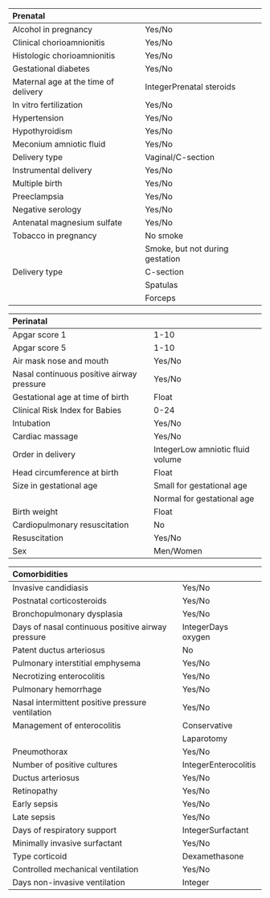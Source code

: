 |Prenatal| |
|:----|:----|
|Alcohol in pregnancy|Yes/No|
|Clinical chorioamnionitis |Yes/No|
|Histologic chorioamnionitis|Yes/No|
|Gestational diabetes|Yes/No|
|Maternal age at the time of delivery|IntegerPrenatal steroids|Nº dosis: 1/2/3|
|In vitro fertilization |Yes/No|
|Hypertension|Yes/No|
|Hypothyroidism|Yes/No|
|Meconium amniotic fluid|Yes/No|
|Delivery type|Vaginal/C-section|
|Instrumental delivery|Yes/No|
|Multiple birth|Yes/No|
|Preeclampsia|Yes/No|
|Negative serology|Yes/No|
|Antenatal magnesium sulfate|Yes/No|
|Tobacco in pregnancy|No smoke|
| |Smoke, but not during gestation| < 20 cigarettes per day|> 20 cigarettes per day|
|Delivery type|C-section|
| |Spatulas|Euthyroid|
| |Forceps|Vakum|Not stated /Not determined|

|Perinatal | |
|:----|:----|
|Apgar score 1|1-10|
|Apgar score 5|1-10|
|Air mask nose and mouth|Yes/No|
|Nasal continuous positive airway pressure |Yes/No|
|Gestational age at time of birth|Float|
|Clinical Risk Index for Babies |0-24|
|Intubation |Yes/No|
|Cardiac massage |Yes/No|
|Order in delivery|IntegerLow amniotic fluid volume|Yes/No|
|Head circumference at birth|Float|
|Size in gestational age|Small for gestational age|
| |Normal for gestational age|
|Birth weight|Float|
|Cardiopulmonary resuscitation|No|Continuous positive airway pressure|Intermittent positive-pressure ventilation + CPAP|Intubation|Adrenaline|
|Resuscitation|Yes/No|
|Sex|Men/Women|

|Comorbidities| |
|:----|:----|
|Invasive candidiasis|Yes/No|
|Postnatal corticosteroids|Yes/No|
|Bronchopulmonary dysplasia|Yes/No|
|Days of nasal continuous positive airway pressure|IntegerDays oxygen|IntegerDays high flow oxygen therapy |IntegerDays controlled mechanical ventilation|IntegerDays intermittent positive pressure ventilation|IntegerDosis surfactant|No/1/2/More than 2|
|Patent ductus arteriosus |No|Yes, no impact|Yes, with impactHyaline membrane disease|Yes/No|
|Pulmonary interstitial emphysema |Yes/No|
|Necrotizing enterocolitis|Yes/No|
|Pulmonary hemorrhage|Yes/No|
|Nasal intermittent positive pressure ventilation|Yes/No|
|Management of enterocolitis|Conservative|Peritoneal drainage|
| |Laparotomy|
|Pneumothorax|Yes/No|
|Number of positive cultures|IntegerEnterocolitis |Yes/No|
|Ductus arteriosus|Yes/No|
|Retinopathy|Yes/No|
|Early sepsis|Yes/No|
|Late sepsis|Yes/No|
|Days of respiratory support|IntegerSurfactant|Yes/No|
|Minimally invasive surfactant|Yes/No|
|Type corticoid|Dexamethasone|Hydrocortisone|
|Controlled mechanical ventilation|Yes/No|
|Days non-invasive ventilation|Integer|
